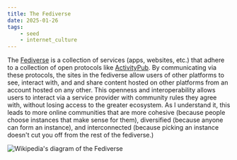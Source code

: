 ```yaml
---
title: The Fediverse
date: 2025-01-26
tags:
    - seed
    - internet_culture
---
```


The [Fediverse](https://www.fediverse.to) is a collection of services (apps, websites, etc.) that adhere to a collection of open protocols like [ActivityPub](https://activitypub.rocks). By communicating via these protocols, the sites in the fediverse allow users of other platforms to see, interact with, and and share content hosted on other platforms from an account hosted on any other. This openness and interoperability allows users to interact via a service provider with community rules they agree with, without losing access to the greater ecosystem. As I understand it, this leads to more online communities that are more cohesive (because people choose instances that make sense for them), diversified (because anyone can form an instance), and interconnected (because picking an instance doesn't cut you off from the rest of the fediverse.)

![Wikipedia's diagram of the Fediverse](https://upload.wikimedia.org/wikipedia/commons/b/b6/Fediverse_branches_1.2.png)